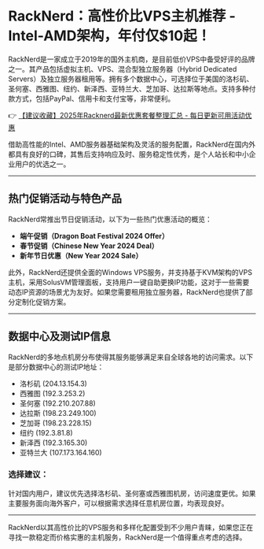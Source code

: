 # RackNerd：高性价比VPS主机推荐 - Intel-AMD架构，年付仅$10起！

RackNerd是一家成立于2019年的国外主机商，是目前低价VPS中备受好评的品牌之一。其产品包括虚拟主机、VPS、混合型独立服务器（Hybrid Dedicated Servers）及独立服务器租用等。拥有多个数据中心，可选择位于美国的洛杉矶、圣何塞、西雅图、纽约、新泽西、亚特兰大、芝加哥、达拉斯等地点。支持多种付款方式，包括PayPal、信用卡和支付宝等，非常便利。

👉 [【建议收藏】2025年Racknerd最新优惠套餐整理汇总 - 每日更新可用活动优惠](https://bit.ly/Rack_Nerd)

借助高性能的Intel、AMD服务器基础架构及灵活的服务配置，RackNerd在国内外都具有良好的口碑，其售后支持响应及时、服务稳定性优秀，是个人站长和中小企业用户的优选之一。

---

## 热门促销活动与特色产品

RackNerd常推出节日促销活动，以下为一些热门优惠活动的概览：

- **端午促销（Dragon Boat Festival 2024 Offer）**
- **春节促销（Chinese New Year 2024 Deal）**
- **新年节日优惠（New Year 2024 Sale）**

此外，RackNerd还提供全面的Windows VPS服务，并支持基于KVM架构的VPS主机，采用SolusVM管理面板，支持用户一键自助更换IP功能，这对于一些需要动态IP资源的场景尤为友好。如果您需要租用独立服务器，RackNerd也提供了部分定制化促销方案。

---

## 数据中心及测试IP信息

RackNerd的多地点机房分布使得其服务能够满足来自全球各地的访问需求。以下是部分数据中心的测试IP地址：

- 洛杉矶 (204.13.154.3)  
- 西雅图 (192.3.253.2)  
- 圣何塞 (192.210.207.88)  
- 达拉斯 (198.23.249.100)  
- 芝加哥 (198.23.228.15)  
- 纽约 (192.3.81.8)  
- 新泽西 (192.3.165.30)  
- 亚特兰大 (107.173.164.160)

### 选择建议：
针对国内用户，建议优先选择洛杉矶、圣何塞或西雅图机房，访问速度更优。如果主要服务面向海外客户，可以根据需求选择任意机房位置，均表现良好。

---

RackNerd以其高性价比的VPS服务和多样化配置受到不少用户青睐，如果您正在寻找一款稳定而价格实惠的主机服务，RackNerd是一个值得重点考虑的选择。